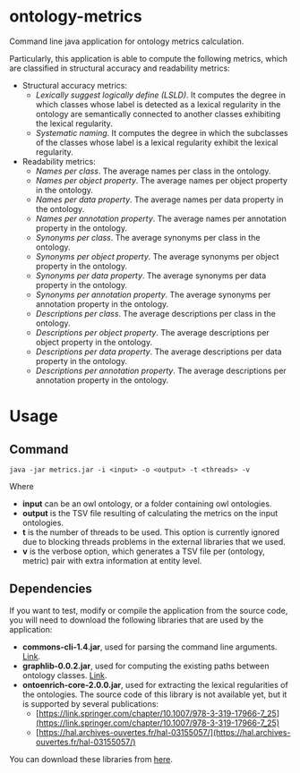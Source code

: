 # ontology-metrics
Command line java application for ontology metrics calculation.

Particularly, this application is able to compute the following metrics, which are classified in structural accuracy and readability metrics:

- Structural accuracy metrics:
    - *Lexically suggest logically define (LSLD)*. It computes the degree in which classes whose label is detected as a lexical regularity in the ontology are semantically connected to another classes exhibiting the lexical regularity.
    - *Systematic naming*. It computes the degree in which the subclasses of the classes whose label is a lexical regularity exhibit the lexical regularity.
- Readability metrics:
    - *Names per class*. The average names per class in the ontology.
    - *Names per object property*. The average names per object property in the ontology.
    - *Names per data property*. The average names per data property in the ontology.
    - *Names per annotation property*. The average names per annotation property in the ontology.
    - *Synonyms per class*. The average synonyms per class in the ontology.
    - *Synonyms per object property*. The average synonyms per object property in the ontology.
    - *Synonyms per data property*. The average synonyms per data property in the ontology.
    - *Synonyms per annotation property*. The average synonyms per annotation property in the ontology.
    - *Descriptions per class*. The average descriptions per class in the ontology.
    - *Descriptions per object property*. The average descriptions per object property in the ontology.
    - *Descriptions per data property*. The average descriptions per data property in the ontology.
    - *Descriptions per annotation property*. The average descriptions per annotation property in the ontology.



# Usage
## Command
`java -jar metrics.jar -i <input> -o <output> -t <threads> -v`

Where

- **input** can be an owl ontology, or a folder containing owl ontologies.
- **output** is the TSV file resulting of calculating the metrics on the input ontologies.
- **t** is the number of threads to be used. This option is currently ignored due to blocking threads problems in the external libraries that we used.
- **v** is the verbose option, which generates a TSV file per (ontology, metric) pair with extra information at entity level.

## Dependencies
If you want to test, modify or compile the application from the source code, you will need to download the following libraries that are used by the application:

- **commons-cli-1.4.jar**, used for parsing the command line arguments. [Link](https://commons.apache.org/proper/commons-cli/).
- **graphlib-0.0.2.jar**, used for computing the existing paths between ontology classes. [Link](https://github.com/fanavarro/graphlib).
- **ontoenrich-core-2.0.0.jar**, used for extracting the lexical regularities of the ontologies. The source code of this library is not available yet, but it is supported by several publications:
    -  [https://link.springer.com/chapter/10.1007/978-3-319-17966-7_25](https://link.springer.com/chapter/10.1007/978-3-319-17966-7_25)
    - [https://hal.archives-ouvertes.fr/hal-03155057/](https://hal.archives-ouvertes.fr/hal-03155057/)

You can download these libraries from [here](http://semantics.inf.um.es/ontology-metrics-libs/libs.zip).